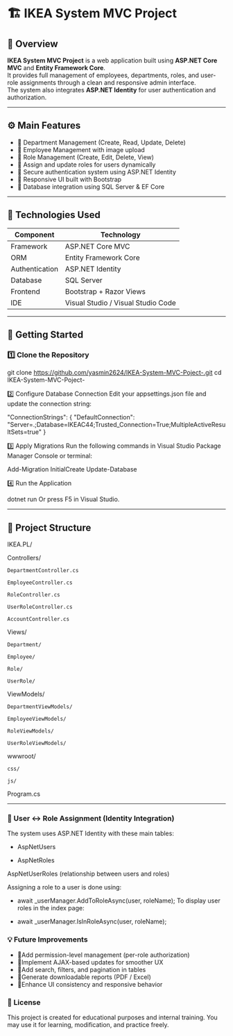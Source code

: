 # 🏗️ IKEA System MVC Project

## 📝 Overview

**IKEA System MVC Project** is a web application built using **ASP.NET Core MVC** and **Entity Framework Core**.  
It provides full management of employees, departments, roles, and user-role assignments through a clean and responsive admin interface.  
The system also integrates **ASP.NET Identity** for user authentication and authorization.

---

## ⚙️ Main Features

- 🔹 Department Management (Create, Read, Update, Delete)  
- 🔹 Employee Management with image upload  
- 🔹 Role Management (Create, Edit, Delete, View)  
- 🔹 Assign and update roles for users dynamically  
- 🔹 Secure authentication system using ASP.NET Identity  
- 🔹 Responsive UI built with Bootstrap  
- 🔹 Database integration using SQL Server & EF Core  

---

## 🧩 Technologies Used

| Component | Technology |
|------------|-------------|
| Framework | ASP.NET Core MVC |
| ORM | Entity Framework Core |
| Authentication | ASP.NET Identity |
| Database | SQL Server |
| Frontend | Bootstrap + Razor Views |
| IDE | Visual Studio / Visual Studio Code |

---

## 🚀 Getting Started


### 1️⃣ Clone the Repository

git clone https://github.com/yasmin2624/IKEA-System-MVC-Poject-.git
cd IKEA-System-MVC-Poject-



2️⃣ Configure Database Connection
Edit your appsettings.json file and update the connection string:

"ConnectionStrings": {
  "DefaultConnection": "Server=.;Database=IKEAC44;Trusted_Connection=True;MultipleActiveResultSets=true"
}



3️⃣ Apply Migrations
Run the following commands in Visual Studio Package Manager Console or terminal:

Add-Migration InitialCreate
Update-Database



4️⃣ Run the Application

dotnet run
Or press F5 in Visual Studio.

---
## 📁 Project Structure

IKEA.PL/

  Controllers/

    DepartmentController.cs
    
    EmployeeController.cs
    
    RoleController.cs
    
    UserRoleController.cs
    
    AccountController.cs
  
  Views/
  
    Department/
    
    Employee/
    
    Role/
    
    UserRole/
  
  ViewModels/
  
    DepartmentViewModels/
    
    EmployeeViewModels/
    
    RoleViewModels/
    
    UserRoleViewModels/
 
  wwwroot/
  
    css/
  
    js/
  
  Program.cs

---

### 🔐 User ↔ Role Assignment (Identity Integration)
The system uses ASP.NET Identity with these main tables:


- AspNetUsers

- AspNetRoles

AspNetUserRoles (relationship between users and roles)

Assigning a role to a user is done using:

- await _userManager.AddToRoleAsync(user, roleName);
To display user roles in the index page:

- await _userManager.IsInRoleAsync(user, roleName);

### 💡 Future Improvements
- 🔹Add permission-level management (per-role authorization)
- 🔹Implement AJAX-based updates for smoother UX
- 🔹Add search, filters, and pagination in tables
- 🔹Generate downloadable reports (PDF / Excel)
- 🔹Enhance UI consistency and responsive behavior


### 🏁 License
This project is created for educational purposes and internal training.
You may use it for learning, modification, and practice freely.
